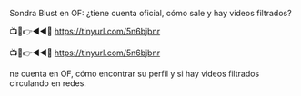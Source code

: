 Sondra Blust en OF: ¿tiene cuenta oficial, cómo sale y hay videos filtrados?


📺📱👉◄◄🔴  https://tinyurl.com/5n6bjbnr

📺📱👉◄◄🔴  https://tinyurl.com/5n6bjbnr


ne cuenta en OF, cómo encontrar su perfil y si hay videos filtrados circulando en redes.
